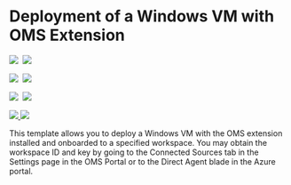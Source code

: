# Deployment of a Windows VM with OMS Extension

<IMG SRC="https://azbotstorage.blob.core.windows.net/badges/201-oms-extension-windows-vm/PublicLastTestDate.svg" />&nbsp;
<IMG SRC="https://azbotstorage.blob.core.windows.net/badges/201-oms-extension-windows-vm/PublicDeployment.svg" />&nbsp;

<IMG SRC="https://azbotstorage.blob.core.windows.net/badges/201-oms-extension-windows-vm/FairfaxLastTestDate.svg" />&nbsp;
<IMG SRC="https://azbotstorage.blob.core.windows.net/badges/201-oms-extension-windows-vm/FairfaxDeployment.svg" />&nbsp;

<IMG SRC="https://azbotstorage.blob.core.windows.net/badges/201-oms-extension-windows-vm/BestPracticeResult.svg" />&nbsp;
<IMG SRC="https://azbotstorage.blob.core.windows.net/badges/201-oms-extension-windows-vm/CredScanResult.svg" />&nbsp;

<a href="https://portal.azure.com/#create/Microsoft.Template/uri/https%3A%2F%2Fraw.githubusercontent.com%2FAzure%2Fazure-quickstart-templates%2Fmaster%2F201-oms-extension-windows-vm%2Fazuredeploy.json" target="_blank">
    <img src="http://azuredeploy.net/deploybutton.png"/>
</a>
<a href="http://armviz.io/#/?load=https%3A%2F%2Fraw.githubusercontent.com%2FAzure%2Fazure-quickstart-templates%2Fmaster%2F201-oms-extension-windows-vm%2Fazuredeploy.json" target="_blank">
    <img src="http://armviz.io/visualizebutton.png"/>
</a>

This template allows you to deploy a Windows VM with the OMS extension installed and onboarded to a specified workspace. You may obtain the workspace ID and key by going to the Connected Sources tab in the Settings page in the OMS Portal or to the Direct Agent blade in the Azure portal.
